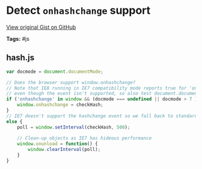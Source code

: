 # Detect `onhashchange` support 

[View original Gist on GitHub](https://gist.github.com/Integralist/1599740)

**Tags:** #js

## hash.js

```javascript
var docmode = document.documentMode;

// Does the browser support window.onhashchange?
// Note that IE8 running in IE7 compatibility mode reports true for 'onhashchange' in window, 
// even though the event isn't supported, so also test document.documentMode.
if ('onhashchange' in window && (docmode === undefined || docmode > 7 )) {
	window.onhashchange = checkHash;
} 
// IE7 doesn't support the hashchange event so we fall back to standard polling technique
else {
	poll = window.setInterval(checkHash, 500);
	
	// Clean-up objects as IE7 has hideous performance
	window.onunload = function() {
		window.clearInterval(poll);
	}
}
```

